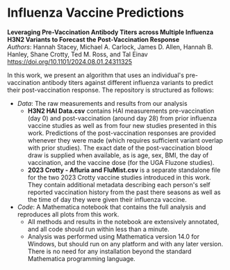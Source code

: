# Influenza Vaccine Predictions
**Leveraging Pre-Vaccination Antibody Titers across Multiple Influenza H3N2 Variants to Forecast the Post-Vaccination Response**<br/>
*Authors*: Hannah Stacey, Michael A. Carlock, James D. Allen, Hannah B. Hanley, Shane Crotty, Ted M. Ross, and Tal Einav<br/>
https://doi.org/10.1101/2024.08.01.24311325<br/>


In this work, we present an algorithm that uses an individual's pre-vaccination antibody titers against different influenza variants to predict their post-vaccination response. The repository is structured as follows:
* *Data*: The raw measurements and results from our analysis
  * **H3N2 HAI Data.csv** contains HAI measurements pre-vaccination (day 0) and post-vaccination (around day 28) from prior influenza vaccine studies as well as from four new studies presented in this work. Predictions of the post-vaccination responses are provided whenever they were made (which requires sufficient variant overlap with prior studies). The exact date of the post-vaccination blood draw is supplied when available, as is age, sex, BMI, the day of vaccination, and the vaccine dose (for the UGA Fluzone studies).
  * **2023 Crotty - Afluria and FluMist.csv** is a separate standalone file for the two 2023 Crotty vaccine studies introduced in this work. They contain additional metadata describing each person's self reported vaccination history from the past there seasons as well as the time of day they were given their influenza vaccine.
* *Code*: A Mathematica notebook that contains the full analysis and reproduces all plots from this work.
  * All methods and results in the notebook are extensively annotated, and all code should run within less than a minute.
  * Analysis was performed using Mathematica version 14.0 for Windows, but should run on any platform and with any later version. There is no need for any installation beyond the standard Mathematica programming language.